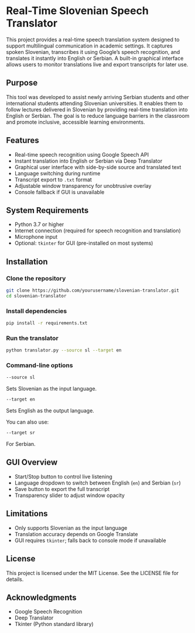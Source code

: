 # Real-Time Slovenian Speech Translator

This project provides a real-time speech translation system designed to support multilingual communication in academic settings. It captures spoken Slovenian, transcribes it using Google’s speech recognition, and translates it instantly into English or Serbian. A built-in graphical interface allows users to monitor translations live and export transcripts for later use.

## Purpose

This tool was developed to assist newly arriving Serbian students and other international students attending Slovenian universities. It enables them to follow lectures delivered in Slovenian by providing real-time translation into English or Serbian. The goal is to reduce language barriers in the classroom and promote inclusive, accessible learning environments.

## Features

- Real-time speech recognition using Google Speech API  
- Instant translation into English or Serbian via Deep Translator  
- Graphical user interface with side-by-side source and translated text  
- Language switching during runtime  
- Transcript export to `.txt` format  
- Adjustable window transparency for unobtrusive overlay  
- Console fallback if GUI is unavailable

## System Requirements

- Python 3.7 or higher  
- Internet connection (required for speech recognition and translation)  
- Microphone input  
- Optional: `tkinter` for GUI (pre-installed on most systems)

## Installation

### Clone the repository

```bash  
git clone https://github.com/yourusername/slovenian-translator.git  
cd slovenian-translator  
```

### Install dependencies

```bash  
pip install -r requirements.txt  
```

### Run the translator

```bash  
python translator.py --source sl --target en  
```

### Command-line options

```bash  
--source sl  
```  
Sets Slovenian as the input language.

```bash  
--target en  
```  
Sets English as the output language.

You can also use:

```bash  
--target sr  
```  
For Serbian.

## GUI Overview

- Start/Stop button to control live listening  
- Language dropdown to switch between English (`en`) and Serbian (`sr`)  
- Save button to export the full transcript  
- Transparency slider to adjust window opacity

## Limitations

- Only supports Slovenian as the input language  
- Translation accuracy depends on Google Translate  
- GUI requires `tkinter`; falls back to console mode if unavailable

## License

This project is licensed under the MIT License. See the LICENSE file for details.

## Acknowledgments

- Google Speech Recognition  
- Deep Translator  
- Tkinter (Python standard library)
